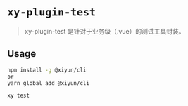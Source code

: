 # `xy-plugin-test`

> xy-plugin-test 是针对于业务级（.vue）的测试工具封装。

## Usage

``` sh
npm install -g @xiyun/cli
or 
yarn global add @xiyun/cli 

xy test 
```
